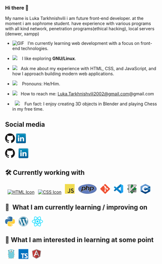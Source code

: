 ### Hi there 👋
 My name is Luka Tarkhnishvili i am future front-end developer. at the moment i am sophrome student. have experience with various programs with all kind network, penetration programs(ethical hacking), local servers (denwer, xampp)
- <img alt="GIF" src="https://github.com/SukLearnH90a/blob/main/icons/Developer.gif" width="25" /> &nbsp; I’m currently learning web development with a focus on front-end technologies. <br>
- <img src="https://github.com/SukLearnH90a/blob/main/icons/hyperkitty.gif?raw=true" width="20" />&nbsp;&nbsp;&nbsp; I like exploring **GNU/Linux**. <br>
- <img src="https://github.com/SukLearnH90a/blob/main/icons/message.gif?raw=true" width="25" />&nbsp;&nbsp; Ask me about my experience with HTML, CSS, and JavaScript, and how I approach building modern web applications. <br>
- <img src="https://github.com/SukLearnH90a/blob/main/icons/smile.gif?raw=true" width="20" />&nbsp;&nbsp;&nbsp; Pronouns: He/Him. <br>

- <img src="https://github.com/SukLearnH90a/blob/main/icons/letterbox.gif?raw=true" width="25" /> &nbsp; How to reach me: Luka.Tarkhnishvili2002@gmail.com@gmail.com<br>
- &nbsp;&nbsp;<img src="https://github.com/SukLearnH90a/blob/main/icons/lightning.gif?raw=true" width="12" />&nbsp;&nbsp;&nbsp;&nbsp;Fun fact: I enjoy creating 3D objects in Blender and playing Chess in my free time.
<!-- - 🌱 I’m currently learning web development with a focus on front-end technologies.
- 👯 I’m looking to collaborate on open-source projects related to web development or UI/UX design.
- 🤔 I'm looking for help with improving my skills in JavaScript and responsive web design.
- 💬 Ask me about Ask me about my experience with HTML, CSS, and JavaScript, and how I approach building modern web applications.
- 📫 How to reach me: Luka.Tarkhnishvili2002@gmail.com@gmail.com
- 😄 Pronouns: He/Him
- ⚡ Fun fact: I enjoy creating 3D objects in Blender and playing Chess in my free time. -->
 ## Social media
   [![GitHub](icons/github.png)](https://github.com/SukLearnH90a)
   [![LinkedIn](icons/linkedin.png)](https://www.linkedin.com/in/luka-tarkhnishvili/)

   <a href="https://github.com/SukLearnH90a/" title="Github"><img src="icons/github.png" alt="Github Icon"></a>
   &nbsp;
   <a href="https://www.linkedin.com/in/luka-tarkhnishvili/" title="linkedin"><img src="icons/linkedin.png" alt="linkedin Icon"></a>
   &nbsp;
 ## 🛠 Currently working with
   &nbsp;
   <a href="https://html.com/" title="HTML"><img src="icons/HTML.png.png" alt="HTML Icon"></a>
   &nbsp;
   <a href="https://developer.mozilla.org/en-US/docs/Web/CSS" title="CSS"><img src="icons/CSS.png.png" alt="CSS Icon"></a>
   &nbsp;
   <a href="https://www.javascript.com/" title="JS"><img src="icons/javascript.png" alt="JS Icon"></a>
   &nbsp;
   <a href="https://www.php.net/" title="PHP"><img src="icons/php.png" alt="PHP Icon"></a>
   &nbsp;
   <a href="https://git-scm.com/" title="Git"><img src="icons/git.png" alt="Git Icon"></a>
   &nbsp;
   <a href="https://code.visualstudio.com/" title="Visualstudio"><img src="icons/vscode.png" alt="Visualstudio Icon"></a>
   &nbsp;
   <a href="https://github.com/vim/vim" title="Vim"><img src="icons/vim.png" alt="Vim Icon"></a>
   &nbsp; 
   <a href="https://cplusplus.com/" title="C++"><img src="icons/Cpp.png" alt="C++ Icon"></a>
   &nbsp; 
## 📖  What I am currently learning / improving on
   <a href="https://www.python.org/" title="Python"><img src="icons/python.png" alt="Python Icon"></a>
   &nbsp;
   <a href="https://wordpress.com/" title="Wordpress"><img src="icons/wordpress.png" alt="Wordpress Icon"></a>
   &nbsp;
   <a href="https://react.dev/" title="React"><img src="icons/react.png" alt="React Icon"></a>
   &nbsp;

   
## 👾  What I am interested in learning at some point
   &nbsp;
   <a href="https://go.dev/" title="GoLang"><img src="icons/golang.png" alt="Golang Icon"></a>
   &nbsp;
   <a href="https://www.typescriptlang.org/" title="Typescript"><img src="icons/typescript.png" alt="Typescript Icon"></a>
   &nbsp;
   <a href="https://angular.io/" title="Angular"><img src="icons/angular.png" alt="Angular Icon"></a>
   &nbsp;

